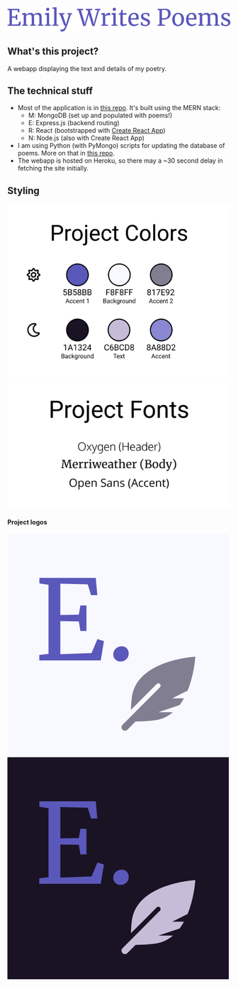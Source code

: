 ![Emily Writes Poems. A collection of my poems.](https://raw.githubusercontent.com/emily-writes-poems/.github/main/profile/images/ewp-header.png)

## What's this project?
A webapp displaying the text and details of my poetry.


## The technical stuff
* Most of the application is in [this repo](https://github.com/emily-writes-poems/emily-writes-poems-frontend). It's built using the MERN stack:
    * M: MongoDB (set up and populated with poems!)
    * E: Express.js (backend routing)
    * R: React (bootstrapped with [Create React App](https://github.com/facebook/create-react-app))
    * N: Node.js (also with Create React App)
* I am using Python (with PyMongo) scripts for updating the database of poems. More on that in [this repo](https://www.github.com/emily-writes-poems/emily-writes-poems-scripts).
* The webapp is hosted on Heroku, so there may a ~30 second delay in fetching the site initially.


## Styling
![Color Palette](https://raw.githubusercontent.com/emily-writes-poems/.github/main/profile/images/ewp-colors.png)
![Fonts](https://raw.githubusercontent.com/emily-writes-poems/.github/main/profile/images/ewp-fonts.png)

#### Project logos
![Project logo](https://raw.githubusercontent.com/emily-writes-poems/.github/main/profile/images/ewp-logo.png)
![Project alt logo](https://raw.githubusercontent.com/emily-writes-poems/.github/main/profile/images/ewp-logo-alt.png)

